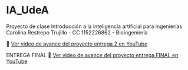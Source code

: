 # IA_UdeA
Proyecto de clase Introducción a la inteligencia artificial para ingenierías  
Carolina Restrepo Trujillo - CC 1152226862 - Bioingeniería

🎥 [Ver video de avance del proyecto entrega 2 en YouTube](https://www.youtube.com/watch?v=TlEuhq2Szz0)

ENTREGA FINAL
🎥 [Ver video de avance del proyecto entrega FINAL en YouTube](https://www.youtube.com/watch?v=9uWDtqbcHMU)

